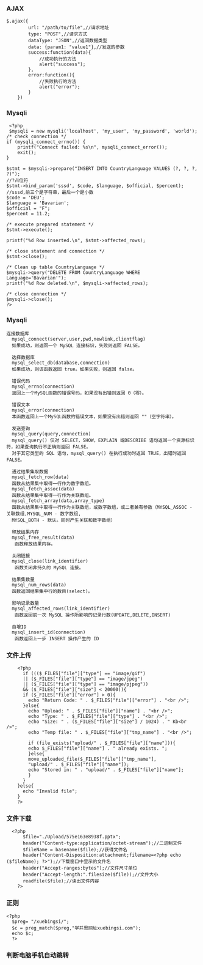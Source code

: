 ### AJAX
	$.ajax({
			url: "/path/to/file",//请求地址
			type: "POST",//请求方式
			dataType: "JSON",//返回数据类型
			data: {param1: "value1"},//发送的参数
			success:function(data){
				//成功执行的方法
				alert("success");
			},
			error:function(){
				//失败执行的方法
				alert("error");
			}
		})

### Mysqli
     <?php
     $mysqli = new mysqli('localhost', 'my_user', 'my_password', 'world');
    /* check connection */
    if (mysqli_connect_errno()) {
        printf("Connect failed: %s\n", mysqli_connect_error());
        exit();
    }

    $stmt = $mysqli->prepare("INSERT INTO CountryLanguage VALUES (?, ?, ?, ?)");
    //?占位符
    $stmt->bind_param('sssd', $code, $language, $official, $percent);
    //sssd,前三个是字符串，最后一个是小数
    $code = 'DEU';
    $language = 'Bavarian';
    $official = "F";
    $percent = 11.2;

    /* execute prepared statement */
    $stmt->execute();

    printf("%d Row inserted.\n", $stmt->affected_rows);

    /* close statement and connection */
    $stmt->close();

    /* Clean up table CountryLanguage */
    $mysqli->query("DELETE FROM CountryLanguage WHERE Language='Bavarian'");
    printf("%d Row deleted.\n", $mysqli->affected_rows);

    /* close connection */
    $mysqli->close();
    ?>
    
    
### Mysqli
  
    连接数据库
      mysql_connect(server,user,pwd,newlink,clientflag)
      如果成功，则返回一个 MySQL 连接标识，失败则返回 FALSE。

      选择数据库
      mysql_select_db(database,connection)
      如果成功，则该函数返回 true。如果失败，则返回 false。

      错误代码
      mysql_errno(connection)
      返回上一个MySQL函数的错误号码，如果没有出错则返回 0（零）。

      错误文本
      mysql_error(connection)
      本函数返回上一个MySQL函数的错误文本，如果没有出错则返回 ""（空字符串）。

      发送查询
      mysql_query(query,connection)
      mysql_query() 仅对 SELECT，SHOW，EXPLAIN 或DESCRIBE 语句返回一个资源标识符，如果查询执行不正确则返回 FALSE。
      对于其它类型的 SQL 语句，mysql_query() 在执行成功时返回 TRUE，出错时返回 FALSE。

      通过结果集取数据
      mysql_fetch_row(data)
      函数从结果集中取得一行作为数字数组。
      mysql_fetch_assoc(data)
      函数从结果集中取得一行作为关联数组。
      mysql_fetch_array(data,array_type)
      函数从结果集中取得一行作为关联数组，或数字数组，或二者兼有参数（MYSQL_ASSOC - 关联数组,MYSQL_NUM - 数字数组,
      MYSQL_BOTH - 默认。同时产生关联和数字数组）

      释放结果内存
      mysql_free_result(data) 
       函数释放结果内存。

      关闭链接
      mysql_close(link_identifier) 
       函数关闭非持久的 MySQL 连接。

      结果集数量
      mysql_num_rows(data)
      函数返回结果集中行的数目(select)。

      影响记录数量
      mysql_affected_rows(link_identifier) 
       函数返回前一次 MySQL 操作所影响的记录行数(UPDATE,DELETE,INSERT)

      自增ID
      mysql_insert_id(connection) 
       函数返回上一步 INSERT 操作产生的 ID

### 文件上传
	    <?php
	      if ((($_FILES["file"]["type"] == "image/gif")
	      || ($_FILES["file"]["type"] == "image/jpeg")
	      || ($_FILES["file"]["type"] == "image/pjpeg"))
	      && ($_FILES["file"]["size"] < 20000)){
		  if ($_FILES["file"]["error"] > 0){
		    echo "Return Code: " . $_FILES["file"]["error"] . "<br />";
		  }else{
		    echo "Upload: " . $_FILES["file"]["name"] . "<br />";
		    echo "Type: " . $_FILES["file"]["type"] . "<br />";
		    echo "Size: " . ($_FILES["file"]["size"] / 1024) . " Kb<br />";
		    echo "Temp file: " . $_FILES["file"]["tmp_name"] . "<br />";

		    if (file_exists("upload/" . $_FILES["file"]["name"])){
			echo $_FILES["file"]["name"] . " already exists. ";
		    }else{
			move_uploaded_file($_FILES["file"]["tmp_name"],
			"upload/" . $_FILES["file"]["name"]);
			echo "Stored in: " . "upload/" . $_FILES["file"]["name"];
		    }
		  }
		}else{
		  echo "Invalid file";
		}
	    ?>


### 文件下载
	  <?php 
	      $file="./Upload/575e163e8938f.pptx";
	      header("Content-type:application/octet-stream");//二进制文件
	      $fileName = basename($file);//获得文件名
	      header("Content-Disposition:attachment;filename=<?php echo ($fileName); ?>");//下载窗口中显示的文件名
	      header("Accept-ranges:bytes");//文件尺寸单位  
	      header("Accept-length:".filesize($file));//文件大小  
	      readfile($file);//读出文件内容
	    ?>

### 正则
    <?php
      $preg= "/xuebingsi/";
      $c = preg_match($preg,"学并思网址xuebingsi.com");
      echo $c;
      ?>

### 判断电脑手机自动跳转
        <script type="text/javascript">try {var urlhash = window.location.hash;
	if (!urlhash.match("fromapp")){if ((navigator.userAgent.match(/(iPhone|iPod|Android|ios|iPad)/i)))
	{window.location="http://m.xx.com";}}}catch(err){}</script>




